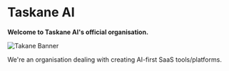 # Taskane AI

**Welcome to Taskane AI's official organisation.**

![Takane Banner](https://taskane.com/banner.png)

We're an organisation dealing with creating AI-first SaaS tools/platforms.
